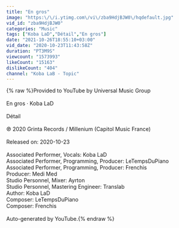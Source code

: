 ```yaml
---
title: "En gros"
image: "https:\/\/i.ytimg.com\/vi\/zba9HdjBJW0\/hqdefault.jpg"
vid_id: "zba9HdjBJW0"
categories: "Music"
tags: ["Koba LaD","Détail","En gros"]
date: "2021-10-26T18:55:10+03:00"
vid_date: "2020-10-23T11:43:58Z"
duration: "PT3M9S"
viewcount: "1573993"
likeCount: "15163"
dislikeCount: "404"
channel: "Koba LaB - Topic"
---
```

{% raw %}Provided to YouTube by Universal Music Group<br /><br />En gros · Koba LaD<br /><br />Détail<br /><br />℗ 2020 Grinta Records / Millenium (Capitol Music France)<br /><br />Released on: 2020-10-23<br /><br />Associated  Performer, Vocals: Koba LaD<br />Associated  Performer, Programming, Producer: LeTempsDuPiano<br />Associated  Performer, Programming, Producer: Frenchis<br />Producer: Medi Med<br />Studio  Personnel, Mixer: Ayrton<br />Studio  Personnel, Mastering  Engineer: Translab<br />Author: Koba LaD<br />Composer: LeTempsDuPiano<br />Composer: Frenchis<br /><br />Auto-generated by YouTube.{% endraw %}
